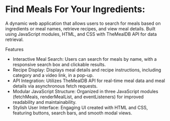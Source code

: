 # Find Meals For Your Ingredients:

A dynamic web application that allows users to search for meals based on ingredients or meal names, retrieve recipes, and view meal details. Built using JavaScript modules, HTML, and CSS with TheMealDB API for data retrieval.

Features

* Interactive Meal Search: Users can search for meals by name, with a responsive search box and clickable results.
* Recipe Display: Displays meal details and recipe instructions, including category and a video link, in a pop-up.
* API Integration: Utilizes TheMealDB API for real-time meal data and meal details via asynchronous fetch requests.
* Modular JavaScript Structure: Organized in three JavaScript modules (fetchMeals, renderMealList, and eventListeners) for improved readability and maintainability.
* Stylish User Interface: Engaging UI created with HTML and CSS, featuring buttons, search bars, and smooth modal views.
